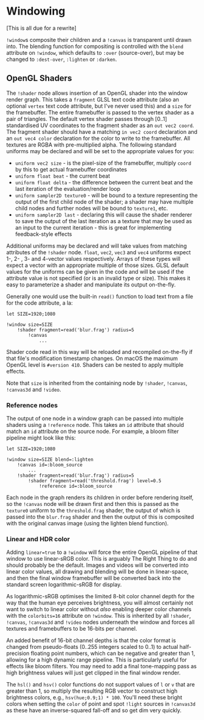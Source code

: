 
# Windowing

[This is all due for a rewrite]

`!window`s composite their children and a `!canvas` is transparent until drawn
into. The blending function for compositing is controlled with the `blend`
attribute on `!window`, which defaults to `:over` (source-over), but may be
changed to `:dest-over`, `:lighten` or `:darken`.

## OpenGL Shaders

The `!shader` node allows insertion of an OpenGL shader into the window render
graph. This takes a `fragment` GLSL text code attribute (also an optional
`vertex` text code attribute, but I've never used this) and a `size` for the
framebuffer. The entire framebuffer is passed to the vertex shader as a pair of
triangles. The default vertex shader passes through [0..1] standardised UV
coordinates to the fragment shader as an `out vec2 coord`. The fragment shader
should have a matching `in vec2 coord` declaration and an `out vec4 color`
declaration for the color to write to the framebuffer. All textures are
RGBA with pre-multiplied alpha. The following standard uniforms may be declared
and will be set to the appropriate values for you:

- `uniform vec2 size` - is the pixel-size of the framebuffer, multiply `coord`
by this to get actual framebuffer coordinates
- `uniform float beat` - the current beat
- `uniform float delta` - the difference between the current beat and the last
iteration of the evaluation/render loop
- `uniform sampler2D texture0` - will be bound to a texture representing the
output of the first child node of the shader; a shader may have multiple child
nodes and further nodes will be bound to `texture1`, etc.
- `uniform sampler2D last` - declaring this will cause the shader renderer to
save the output of the last iteration as a texture that may be used as an input
to the current iteration - this is great for implementing feedback-style
effects

Additional uniforms may be declared and will take values from matching
attributes of the `!shader` node. `float`, `vec2`, `vec3` and `vec4` uniforms
expect 1-, 2- , 3- and 4-vector values respectively. Arrays of these types
will expect a vector with an appropriate multiple of those sizes. GLSL default
values for the uniforms can be given in the code and will be used if the
attribute value is not specified (or is an invalid type or size). This makes it
easy to parameterize a shader and manipulate its output on-the-fly.

Generally one would use the built-in `read()` function to load text from a file
for the code attribute, a la:

```
let SIZE=1920;1080

!window size=SIZE
    !shader fragment=read('blur.frag') radius=5
        !canvas
            ...
```

Shader code read in this way will be reloaded and recompiled on-the-fly if that
file's modification timestamp changes. On macOS the maximum OpenGL level is
`#version 410`. Shaders can be nested to apply multiple effects.

Note that `size` is inherited from the containing node by `!shader`, `!canvas`,
`!canvas3d` and `!video`.

### Reference nodes

The output of one node in a window graph can be passed into multiple shaders
using a `!reference` node. This takes an `id` attribute that should match an
`id` attribute on the source node. For example, a bloom filter pipeline might
look like this:

```
let SIZE=1920;1080

!window size=SIZE blend=:lighten
    !canvas id=:bloom_source
        ...
    !shader fragment=read('blur.frag') radius=5
        !shader fragment=read('threshold.frag') level=0.5
            !reference id=:bloom_source
```

Each node in the graph renders its children in order before rendering itself,
so the `!canvas` node will be drawn first and then this is passed as the
`texture0` uniform to the `threshold.frag` shader, the output of which is
passed into the `blur.frag` shader and then the output of this is composited
with the original canvas image (using the lighten blend function).

### Linear and HDR color

Adding `linear=true` to a `!window` will force the entire OpenGL pipeline of
that window to use linear-sRGB color. This is arguably The Right Thing to do and
should probably be the default. Images and videos will be converted into linear
color values, all drawing and blending will be done in linear-space, and then
the final window framebuffer will be converted back into the standard screen
logarithmic-sRGB for display.

As logarithmic-sRGB optimises the limited 8-bit color channel depth for the way
that the human eye perceives brightness, you will almost certainly not want to
switch to linear color without *also* enabling deeper color channels with
the `colorbits=16` attribute on `!window`. This is inherited by all `!shader`,
`!canvas`, `!canvas3d` and `!video` nodes underneath the window and forces all
textures and framebuffers to be 16-bits per channel.

An added benefit of 16-bit channel depths is that the color format is changed
from pseudo-floats (0..255 integers scaled to 0..1) to actual half-precision
floating point numbers, which can be negative and greater than 1, allowing for
a high dynamic range pipeline. This is particularly useful for effects like
bloom filters. You may need to add a final tone-mapping pass as high brightness
values will just get clipped in the final window render.

The `hsl()` and `hsv()` color functions do not support values of `l` or `v` that
are greater than 1, so multiply the resulting RGB vector to construct high
brightness colors, e.g., `hsv(hue;0.9;1) * 100`. You'll need these bright colors
when setting the `color` of point and spot `!light` sources in `!canvas3d` as
these have an inverse-squared fall-off and so get dim very quickly.
